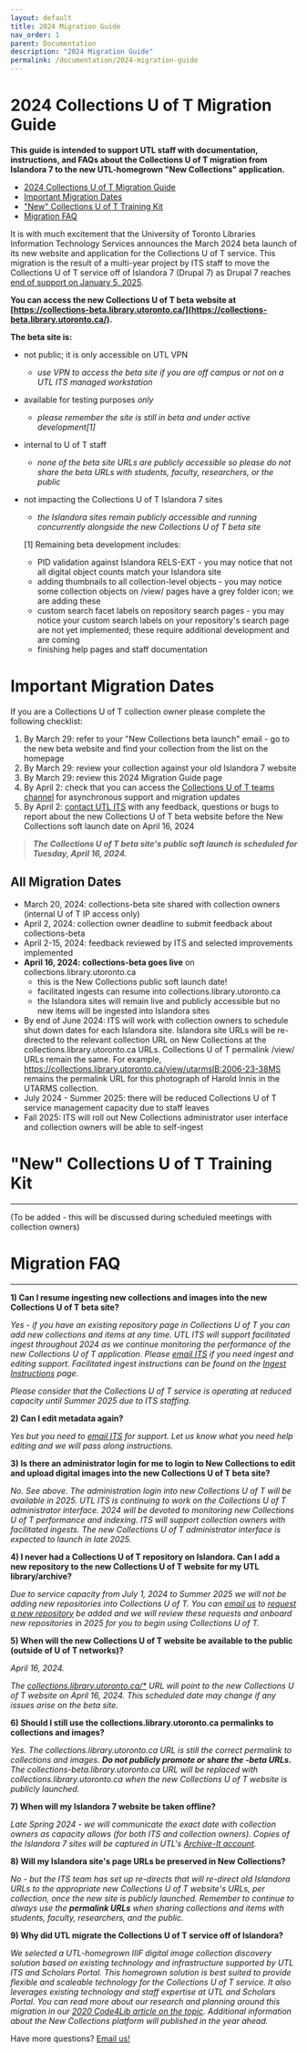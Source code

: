 ```yaml
---
layout: default
title: 2024 Migration Guide
nav_order: 1
parent: Documentation
description: "2024 Migration Guide"
permalink: /documentation/2024-migration-guide
---
```


# 2024 Collections U of T Migration Guide


**This guide is intended to support UTL staff with documentation, instructions, and FAQs about the Collections U of T migration from Islandora 7 to the new UTL-homegrown "New Collections" application.**


* [2024 Collections U of T Migration Guide](#2024-collections-u-of-t-migration-guide)
* [Important Migration Dates](#important-migration-dates)
* ["New" Collections U of T Training Kit](#new-collections-u-of-t-training-kit)
* [Migration FAQ](#migration-faq)



It is with much excitement that the University of Toronto Libraries Information Technology Services announces the March 2024 beta launch of its new website and application for the Collections U of T service. This migration is the result of a multi-year project by ITS staff to move the Collections U of T service off of Islandora 7 (Drupal 7) as Drupal 7 reaches [end of support on January 5, 2025](https://www.drupal.org/about/drupal-7/d7eol/partners?gad_source=1&gclid=CjwKCAiA_tuuBhAUEiwAvxkgTpcqWPPQRldzo2woWqXjQGdC9r5TTSbAuycGH45nlNF-2FpSv2Iv9xoCsB8QAvD_BwE).

**You can access the new Collections U of T beta website at [https://collections-beta.library.utoronto.ca/](https://collections-beta.library.utoronto.ca/).**

**The beta site is:**
* not public; it is only accessible on UTL VPN
  * _use VPN to access the beta site if you are off campus or not on a UTL ITS managed workstation_
* available for testing purposes _only_
  * _please remember the site is still in beta and under active development[1]_
* internal to U of T staff
  * _none of the beta site URLs are publicly accessible so please do not share the beta URLs with students, faculty, researchers, or the public_
* not impacting the Collections U of T Islandora 7 sites
  * _the Islandora sites remain publicly accessible and running concurrently alongside the new Collections U of T beta site_

  [1] Remaining beta development includes:
  * PID validation against Islandora RELS-EXT - you may notice that not all digital object counts match your Islandora site
  * adding thumbnails to all collection-level objects - you may notice some collection objects on /view/ pages have a grey folder icon; we are adding these
  * custom search facet labels on repository search pages - you may notice your custom search labels on your repository's search page are not yet implemented; these require additional development and are coming
  * finishing help pages and staff documentation
 

# Important Migration Dates

If you are a Collections U of T collection owner please complete the following checklist:

1. By March 29: refer to your "New Collections beta launch" email - go to the new beta website and find your collection from the list on the homepage
2. By March 29: review your collection against your old Islandora 7 website
3. By March 29: review this 2024 Migration Guide page
4. By April 2: check that you can access the [Collections U of T teams channel](https://teams.microsoft.com/l/team/19%3a6Gi_nOUv02tuKON6QI8HeJcsTDw5PEhxhbJ_qPafHa41%40thread.tacv2/conversations?groupId=2151c2c7-2063-412d-8ebf-de2c9f809003&tenantId=78aac226-2f03-4b4d-9037-b46d56c55210) for asynchronous support and migration updates
5. By April 2: [contact UTL ITS]((mailto:digitalinitiatives@library.utoronto.ca)) with any feedback, questions or bugs to report about the new Collections U of T beta website before the New Collections soft launch date on April 16, 2024

> ***The Collections U of T beta site's public soft launch is scheduled for Tuesday, April 16, 2024.***


## All Migration Dates

* March 20, 2024: collections-beta site shared with collection owners (internal U of T IP access only)
* April 2, 2024: collection owner deadline to submit feedback about collections-beta
* April 2-15, 2024: feedback reviewed by ITS and selected improvements implemented
* **April 16, 2024: collections-beta goes live** on collections.library.utoronto.ca
  * this is the New Collections public soft launch date!
  * facilitated ingests can resume into collections.library.utoronto.ca
  * the Islandora sites will remain live and publicly accessible but no new items will be ingested into Islandora sites
* By end of June 2024: ITS will work with collection owners to schedule shut down dates for each Islandora site. Islandora site URLs will be re-directed to the relevant collection URL on New Collections at the collections.library.utoronto.ca URLs. Collections U of T permalink /view/ URLs remain the same. For example, https://collections.library.utoronto.ca/view/utarmsIB:2006-23-38MS remains the permalink URL for this photograph of Harold Innis in the UTARMS collection. 
* July 2024 - Summer 2025: there will be reduced Collections U of T service management capacity due to staff leaves
* Fall 2025: ITS will roll out New Collections administrator user interface and collection owners will be able to self-ingest


# "New" Collections U of T Training Kit
--------
(To be added - this will be discussed during scheduled meetings with collection owners)      


# Migration FAQ
--------

**1) Can I resume ingesting new collections and images into the new Collections U of T beta site?**

_Yes - if you have an existing repository page in Collections U of T you can add new collections and items at any time. UTL ITS will support facilitated ingest throughout 2024 as we continue monitoring the performance of the new Collections U of T application. Please [email ITS](mailto:digitalinitiatives@library.utoronto.ca) if you need ingest and editing support. Facilitated ingest instructions can be found on the [Ingest Instructions](https://utlib.github.io/collections-uoft/documentation/ingest-instructions) page._

_Please consider that the Collections U of T service is operating at reduced capacity until Summer 2025 due to ITS staffing._

**2) Can I edit metadata again?**

_Yes but you need to [email ITS](mailto:digitalinitiatives@library.utoronto.ca) for support. Let us know what you need help editing and we will pass along instructions._

**3) Is there an administrator login for me to login to New Collections to edit and upload digital images into the new Collections U of T beta site?**

_No. See above. The administration login into new Collections U of T will be available in *2025*. UTL ITS is continuing to work on the Collections U of T administrator interface. 2024 will be devoted to monitoring new Collections U of T performance and indexing. ITS will support collection owners with facilitated ingests. The new Collections U of T administrator interface is expected to launch in late *2025*._ 

**4) I never had a Collections U of T repository on Islandora. Can I add a new repository to the new Collections U of T website for my UTL library/archive?**

_Due to service capacity from July 1, 2024 to Summer 2025 we will not be adding new repositories into Collections U of T. You can [email us](mailto:digitalinitiatives@library.utoronto.ca) to [request a new repository](https://utlib.github.io/collections-uoft/documentation/adding-new-collections) be added and we will review these requests and onboard new repositories in 2025 for you to begin using Collections U of T._

**5) When will the new Collections U of T website be available to the public (outside of U of T networks)?**    

_April 16, 2024._

_The [collections.library.utoronto.ca/*](https://collections.library.utoronto.ca/) URL will point to the new Collections U of T website on April 16, 2024. This scheduled date may change if any issues arise on the beta site._

**6) Should I still use the collections.library.utoronto.ca permalinks to collections and images?**

_Yes. The collections.library.utoronto.ca URL is still the correct permalink to collections and images. **Do not publicly promote or share the -beta URLs.** The collections-beta.library.utoronto.ca URL will be replaced with collections.library.utoronto.ca when the new Collections U of T website is publicly launched._

**7) When will my Islandora 7 website be taken offline?**

_Late Spring 2024 - we will communicate the exact date with collection owners as capacity allows (for both ITS and collection owners). Copies of the Islandora 7 sites will be captured in UTL's [Archive-It account](https://archive-it.org/collections/6473)._

**8) Will my Islandora site's page URLs be preserved in New Collections?**

_No - but the ITS team has set up re-directs that will re-direct old Islandora URLs to the appropriate new Collections U of T website's URLs, per collection, once the new site is publicly launched. Remember to continue to always use the **permalink URLs** when sharing collections and items with students, faculty, researchers, and the public._

**9) Why did UTL migrate the Collections U of T service off of Islandora?**

_We selected a UTL-homegrown IIIF digital image collection discovery solution based on existing technology and infrastructure supported by UTL ITS and Scholars Portal. This homegrown solution is best suited to provide flexible and scaleable technology for the Collections U of T service. It also leverages existing technology and staff expertise at UTL and Scholars Portal. You can read more about our research and planning around this migration in our [2020 Code4Lib article on the topic](https://journal.code4lib.org/articles/15000). Additional information about the New Collections platform will published in the year ahead._

Have more questions? [Email us!](mailto:digitalinitiatives@library.utoronto.ca)  

